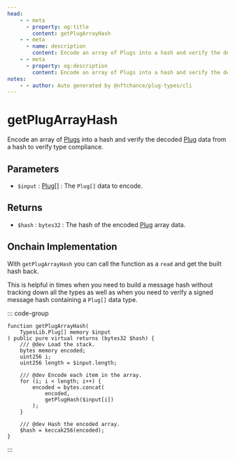 ```yaml
---
head:
    - - meta
      - property: og:title
        content: getPlugArrayHash
    - - meta
      - name: description
        content: Encode an array of Plugs into a hash and verify the decoded data to verify type compliance.
    - - meta
      - property: og:description
        content: Encode an array of Plugs into a hash and verify the decoded data to verify type compliance.
notes:
    - - author: Auto generated by @nftchance/plug-types/cli
---
```

		
# getPlugArrayHash

Encode an array of [Plugs](/generated/base-types/Plug) into a hash and verify the decoded [Plug](/generated/base-types/Plug) data from a hash to verify type compliance.

## Parameters

- `$input` : [Plug[]](/generated/base-types/Plug) : The `Plug[]` data to encode.

## Returns

- `$hash` : `bytes32` : The hash of the encoded [Plug](/generated/base-types/Plug) array data.

## Onchain Implementation

With `getPlugArrayHash` you can call the function as a `read` and get the built hash back. 
    
This is helpful in times when you need to build a message hash without tracking down all the types as well as when you need to verify a signed message hash containing a `Plug[]` data type.

::: code-group

``` solidity [Types.sol:getPlugArrayHash]
function getPlugArrayHash(
	TypesLib.Plug[] memory $input
) public pure virtual returns (bytes32 $hash) {
	/// @dev Load the stack.
	bytes memory encoded;
	uint256 i;
	uint256 length = $input.length;

	/// @dev Encode each item in the array.
	for (i; i < length; i++) {
		encoded = bytes.concat(
			encoded,
			getPlugHash($input[i])
		);
	}

	/// @dev Hash the encoded array.
	$hash = keccak256(encoded);
}
``` 

:::